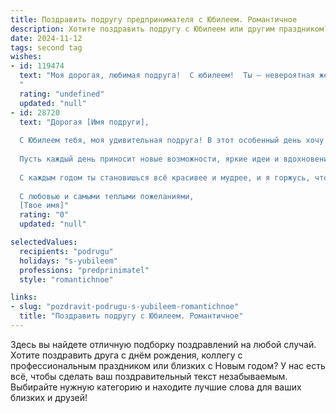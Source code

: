 ```yaml
---
title: Поздравить подругу предпринимателя с Юбилеем. Романтичное
description: Хотите поздравить подругу с Юбилеем или другим праздником? Наш ИИ создаст незабываемое поздравление, а вы обязательно выделитесь среди других.  
date: 2024-11-12
tags: second tag
wishes:
- id: 119474
  text: "Моя дорогая, любимая подруга!  С юбилеем!  Ты – невероятная женщина,  предприниматель с огнём в глазах и сердцем, полным нежности.  Твой  успех вдохновляет, а твоя  сила духа восхищает. Пусть  каждый новый год вашей жизни будет полон ярких красок,  счастья, безграничной любви и  новых,  завораживающих свершений!  Я  безумно рада быть твоей подругой и желаю тебе всего самого прекрасного!
  "
  rating: "undefined"
  updated: "null"
- id: 28720
  text: "Дорогая [Имя подруги],
  
  С Юбилеем тебя, моя удивительная подруга! В этот особенный день хочу пожелать тебе не только успехов в твоем предпринимательском пути, но и искреннего счастья, которое согревает душу. Ты — талантливый творец, способный превратить мечты в реальность, и я восхищаюсь твоей смелостью и целеустремленностью.
  
  Пусть каждый день приносит новые возможности, яркие идеи и вдохновение. Желаю, чтобы в твоей жизни было больше смеха, любви и нежности, а рядом всегда находились верные друзья и поддержка.
  
  С каждым годом ты становишься всё красивее и мудрее, и я горжусь, что могу называть тебя своей подругой. Любви в сердце, света в душе и удачи во всех начинаниях!
  
  С любовью и самыми теплыми пожеланиями,
  [Твое имя]"
  rating: "0"
  updated: "null"

selectedValues:
  recipients: "podrugu"
  holidays: "s-yubileem"
  professions: "predprinimatel"
  style: "romantichnoe"

links:
- slug: "pozdravit-podrugu-s-yubileem-romantichnoe"
  title: "Поздравить подругу с Юбилеем. Романтичное"
---
```


Здесь вы найдете отличную подборку поздравлений на любой случай. 
Хотите поздравить друга с днём рождения, коллегу с профессиональным праздником или близких с Новым годом? У нас есть всё, чтобы сделать ваш поздравительный текст незабываемым. Выбирайте нужную категорию и находите лучшие слова для ваших близких и друзей!
